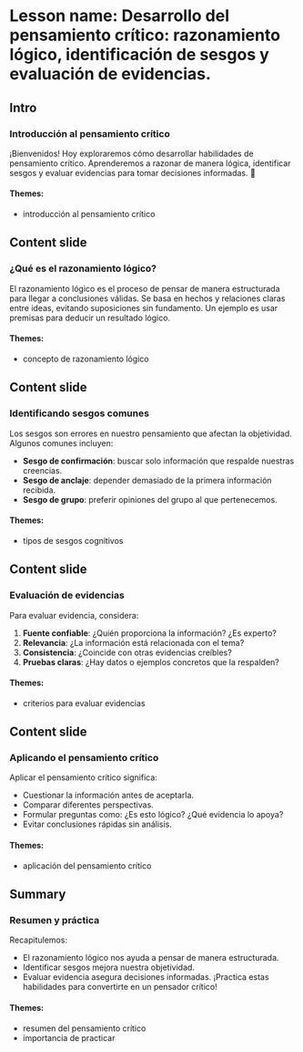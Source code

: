 # Lesson name: Desarrollo del pensamiento crítico: razonamiento lógico, identificación de sesgos y evaluación de evidencias.

## Intro

### Introducción al pensamiento crítico

¡Bienvenidos! Hoy exploraremos cómo desarrollar habilidades de pensamiento crítico. Aprenderemos a razonar de manera lógica, identificar sesgos y evaluar evidencias para tomar decisiones informadas. 🌟

#### **Themes:**
- introducción al pensamiento crítico

## Content slide

### ¿Qué es el razonamiento lógico?

El razonamiento lógico es el proceso de pensar de manera estructurada para llegar a conclusiones válidas. Se basa en hechos y relaciones claras entre ideas, evitando suposiciones sin fundamento. Un ejemplo es usar premisas para deducir un resultado lógico.

#### **Themes:**
- concepto de razonamiento lógico

## Content slide

### Identificando sesgos comunes

Los sesgos son errores en nuestro pensamiento que afectan la objetividad. Algunos comunes incluyen: 
- **Sesgo de confirmación**: buscar solo información que respalde nuestras creencias. 
- **Sesgo de anclaje**: depender demasiado de la primera información recibida. 
- **Sesgo de grupo**: preferir opiniones del grupo al que pertenecemos.

#### **Themes:**
- tipos de sesgos cognitivos

## Content slide

### Evaluación de evidencias

Para evaluar evidencia, considera:
1. **Fuente confiable**: ¿Quién proporciona la información? ¿Es experto?
2. **Relevancia**: ¿La información está relacionada con el tema?
3. **Consistencia**: ¿Coincide con otras evidencias creíbles?
4. **Pruebas claras**: ¿Hay datos o ejemplos concretos que la respalden?

#### **Themes:**
- criterios para evaluar evidencias

## Content slide

### Aplicando el pensamiento crítico

Aplicar el pensamiento crítico significa:
- Cuestionar la información antes de aceptarla.
- Comparar diferentes perspectivas.
- Formular preguntas como: ¿Es esto lógico? ¿Qué evidencia lo apoya?
- Evitar conclusiones rápidas sin análisis.

#### **Themes:**
- aplicación del pensamiento crítico

## Summary

### Resumen y práctica

Recapitulemos: 
- El razonamiento lógico nos ayuda a pensar de manera estructurada.
- Identificar sesgos mejora nuestra objetividad.
- Evaluar evidencia asegura decisiones informadas.
¡Practica estas habilidades para convertirte en un pensador crítico!

#### **Themes:**
- resumen del pensamiento crítico
- importancia de practicar
